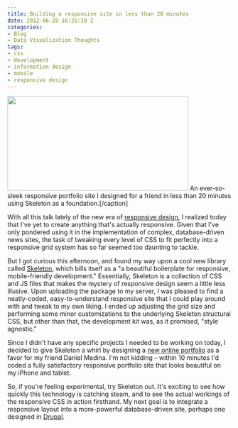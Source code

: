 ```yaml
---
title: Building a responsive site in less than 20 minutes
date: 2012-06-28 16:25:19 Z
categories:
- Blog
- Data Visualization Thoughts
tags:
- css
- development
- information design
- mobile
- responsive design
---
```


<p><a href="http://carlvlewis.net/responsive"><img class="wp-image-2704 " title="Screen Shot 2012-05-19 at 10.10.15 PM" alt="" src="{{ site.baseurl }}/assets/Screen-Shot-2012-05-19-at-10.10.15-PM.png" width="407" height="213" /></a> An ever-so-sleek responsive portfolio site I designed for a friend in less than 20 minutes using Skeleton as a foundation.[/caption]</p>
<p>With all this talk lately of the new era of <a href="http://www.alistapart.com/articles/responsive-web-design/">responsive design</a>, I realized today that I've yet to create anything that's actually responsive. Given that I've only pondered using it in the implementation of complex, database-driven news sites, the task of tweaking every level of CSS to fit perfectly into a responsive grid system has so far seemed too daunting to tackle.<!--more--></p>
<p style="text-align: left;">But I got curious this afternoon, and found my way upon a cool new library called <a href="http://www.getskeleton.com/">Skeleton</a>, which bills itself as a "a beautiful boilerplate for responsive, mobile-friendly development." Essentially, Skeleton is a collection of CSS and JS files that makes the mystery of responsive design seem a little less illusive. Upon uploading the package to my server, I was pleased to find a neatly-coded, easy-to-understand responsive site that I could play around with and tweak to my own liking. I ended up adjusting the grid size and performing some minor customizations to the underlying Skeleton structural CSS, but other than that, the development kit was, as it promised, "style agnostic."</p>
<p>Since I didn't have any specific projects I needed to be working on today, I decided to give Skeleton a whirl by designing a <a href="http://carlvlewis.net/responsive">new online portfolio</a> as a favor for my friend Daniel Medina. I'm not kidding – within 10 minutes I'd coded a fully satisfactory responsive portfolio site that looks beautiful on my iPhone and tablet.</p>
<p>So, if you're feeling experimental, try Skeleton out. It's exciting to see how quickly this technology is catching steam, and to see the actual workings of the responsive CSS in action firsthand. My next goal is to integrate a responsive layout into a more-powerful database-driven site, perhaps one designed in <a href="http://drupal.org/">Drupal</a>.</p>
